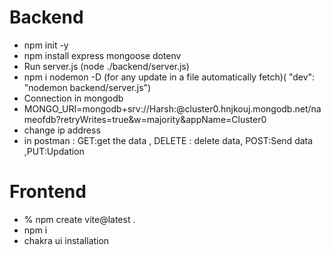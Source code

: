# Backend

- npm init -y
- npm install express mongoose dotenv
- Run server.js (node ./backend/server.js)
- npm i nodemon -D (for any update in a file automatically fetch)( "dev": "nodemon backend/server.js")
- Connection in mongodb
- MONGO_URI=mongodb+srv://Harsh:<Password>@cluster0.hnjkouj.mongodb.net/nameofdb?retryWrites=true&w=majority&appName=Cluster0
- change ip address
- in postman :
  GET:get the data , DELETE : delete data, POST:Send data ,PUT:Updation

# Frontend

- % npm create vite@latest .
- npm i
- chakra ui installation

